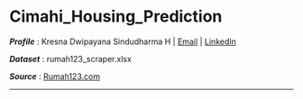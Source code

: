 # Cimahi_Housing_Prediction
 
 **_Profile_** : Kresna Dwipayana Sindudharma H | [Email](mailto:kresnadwipsh@gmail.com) | [LinkedIn](https://www.linkedin.com/in/kresnadwipsh)
 
 **_Dataset_** : rumah123_scraper.xlsx
 
 **_Source_** :  [Rumah123.com](https://www.rumah123.com/jual/cimahi/rumah/)
 
 ---
